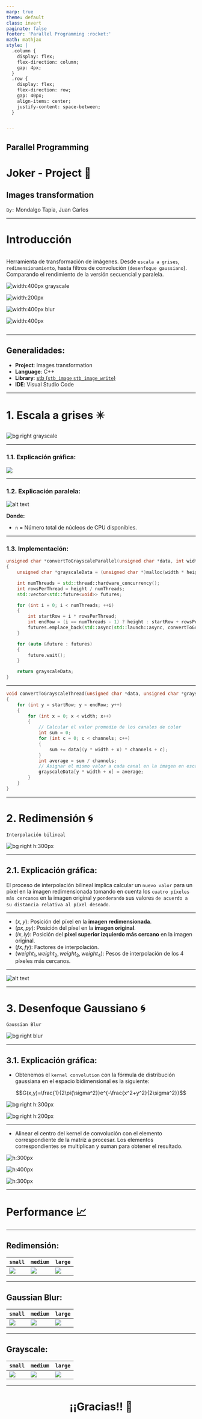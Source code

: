 ```yaml
---
marp: true
theme: default
class: invert
paginate: false
footer: 'Parallel Programming :rocket:'
math: mathjax
style: |
  .column {
    display: flex;
    flex-direction: column;
    gap: 4px;
  }
  .row {
    display: flex;
    flex-direction: row;
    gap: 40px;
    align-items: center;
    justify-content: space-between;
  }


---
```


## **Parallel Programming**
# Joker - Project :rocket:
## **Images transformation**
`By:` Mondalgo Tapia, Juan Carlos

---

<!-- paginate: true -->

# **Introducción**

<div class="column">
<p>

Herramienta de transformación de imágenes. Desde `escala a grises`, `redimensionamiento`, hasta filtros de convolución (`desenfoque gaussiano`). Comparando el rendimiento de la versión secuencial y paralela.

</p>

<div class="row">

![width:400px grayscale](../src/test.jpg)

![width:200px](../src/test.jpg)

![width:400px blur](../src/test.jpg)

![width:400px](./images/ascii.png)

</div>

</div>

---

## **Generalidades:**

- **Project**: Images transformation
- **Language**: C++
- **Library**: [stb (`stb_image` `stb_image_write`)](https://github.com/nothings/stb)
- **IDE**: Visual Studio Code

---

#  1. Escala a grises :eight_pointed_black_star:

![bg right grayscale](../src/test.jpg)

---

### 1.1. Explicación gráfica:

![](images/RGB_Transform.png)

---

### 1.2. Explicación paralela:

![alt text](./images/parallelExplain.png)

**Donde:**
- `n` = Número total de núcleos de CPU disponibles.

---

### 1.3. Implementación:

```cpp
unsigned char *convertToGrayscaleParallel(unsigned char *data, int width, int height, int channels)
{
    unsigned char *grayscaleData = (unsigned char *)malloc(width * height);

    int numThreads = std::thread::hardware_concurrency();
    int rowsPerThread = height / numThreads;
    std::vector<std::future<void>> futures;

    for (int i = 0; i < numThreads; ++i)
    {
        int startRow = i * rowsPerThread;
        int endRow = (i == numThreads - 1) ? height : startRow + rowsPerThread;
        futures.emplace_back(std::async(std::launch::async, convertToGrayscaleThread, data, grayscaleData, width, height, channels, startRow, endRow));
    }

    for (auto &future : futures)
    {
        future.wait();
    }

    return grayscaleData;
}
```
---

```cpp
void convertToGrayscaleThread(unsigned char *data, unsigned char *grayscaleData, int width, int height, int channels, int startRow, int endRow)
{
    for (int y = startRow; y < endRow; y++)
    {
        for (int x = 0; x < width; x++)
        {
            // Calcular el valor promedio de los canales de color
            int sum = 0;
            for (int c = 0; c < channels; c++)
            {
                sum += data[(y * width + x) * channels + c];
            }
            int average = sum / channels;
            // Asignar el mismo valor a cada canal en la imagen en escala de grises
            grayscaleData[y * width + x] = average;
        }
    }
}
```

---

#  2. Redimensión :cyclone:
`Interpolación bilineal`

![bg right h:300px](../src/test.jpg)

---

## 2.1. Explicación gráfica:

El proceso de interpolación bilineal implica calcular un `nuevo valor` para un píxel en la imagen redimensionada tomando en cuenta los `cuatro píxeles más cercanos` en la imagen original y `ponderando` sus valores `de acuerdo a su distancia relativa al píxel deseado`.

---



- $(x,y)$: Posición del píxel en la **imagen redimensionada**.
- $(px,py)$: Posición del píxel en la **imagen original**.
- $(ix,iy)$: Posición del **píxel superior izquierdo más cercano** en la imagen original.
- $(fx, fy)$: Factores de interpolación.
- $(weight_1, weight_2, weight_3, weight_4)$: Pesos de interpolación de los 4 píxeles más cercanos.

---

![alt text](./images/resizeDiagram.png)


---

#  3. Desenfoque Gaussiano :cyclone:
`Gaussian Blur`

![bg right blur](../src/test.jpg)

---

## 3.1. Explicación gráfica:

- Obtenemos el `kernel convolution` con la fórmula de distribución gaussiana en el espacio bidimensional es la siguiente:

$$G(x,y)=\frac{1}{2\pi{\sigma^2}}e^{-\frac{x^2+y^2}{2\sigma^2}}$$

![bg right h:300px](./images/positionsKernel.png)

![bg right h:200px](./images/kernel.png)

---

- Alinear el centro del kernel de convolución con el elemento correspondiente de la matriz a procesar. Los elementos correspondientes se multiplican y suman para obtener el resultado.

<div class="row">

![h:300px](./images/matrix.png)

![h:400px](./images/matrixConvolution.png)

![h:300px](./images//matrixResult.png)

</div>

---

# **Performance** :chart_with_upwards_trend:

---

## Redimensión:

|`small`|`medium`|`large`|
|---|---|---|
|![](./images/smallResize.png)|![](./images/mediumResize.png)|![](./images/largeResize.png)|

---

## Gaussian Blur:

|`small`|`medium`|`large`|
|---|---|---|
|![](./images/smallBlur.png)|![](./images/mediumBlur.png)|![](./images/largeBlur.png)|

---

## Grayscale:

|`small`|`medium`|`large`|
|---|---|---|
|![](./images/smallGrayscale.png)|![](./images/mediumGrayscale.png)|![](./images/largeGrayscale.png)|

---

# <center>¡¡Gracias!! :rocket:</center>